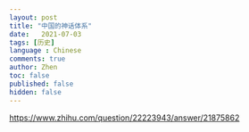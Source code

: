 ```yaml
---
layout: post
title: "中国的神话体系"
date:   2021-07-03
tags: [历史]
language : Chinese
comments: true
author: Zhen
toc: false
published: false
hidden: false
---
```

https://www.zhihu.com/question/22223943/answer/21875862
<!--stackedit_data:
eyJoaXN0b3J5IjpbLTU4NDM2MTg5OF19
-->